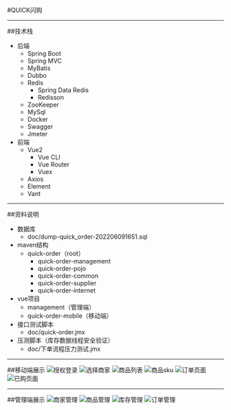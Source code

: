 #QUICK闪购
***

##技术栈
- 后端
    - Spring Boot
    - Spring MVC
    - MyBatis
    - Dubbo
    - Redis
        - Spring Data Redis
        - Redisson
    - ZooKeeper
    - MySql
    - Docker
    - Swagger
    - Jmeter
- 前端
    - Vue2
        - Vue CLI
        - Vue Router
        - Vuex
    - Axios
    - Element
    - Vant
***

##资料说明
- 数据库
    - doc/dump-quick_order-202206091651.sql
- maven结构
    - quick-order（root）
        - quick-order-management
        - quick-order-pojo
        - quick-order-common
        - quick-order-supplier
        - quick-order-internet
- vue项目
    - management（管理端）
    - quick-order-mobile（移动端）
- 接口测试脚本
    - doc/quick-order.jmx
- 压测脚本（库存数据线程安全验证）
    - doc/下单流程压力测试.jmx
***

##移动端展示
![授权登录](doc/image/m1.png)
![选择商家](doc/image/m2.png)
![商品列表](doc/image/m3.png)
![商品sku](doc/image/m4.png)
![订单页面](doc/image/m5.png)
![已购页面](doc/image/m6.png)
***
##管理端展示
![商家管理](doc/image/a1.png)
![商品管理](doc/image/a2.png)
![库存管理](doc/image/a3.png)
![订单管理](doc/image/a4.png)